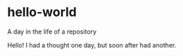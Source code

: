 # hello-world
A day in the life of a repository

Hello!  I had a thought one day, but soon after had another.  
